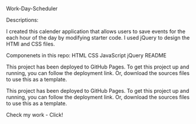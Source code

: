  Work-Day-Scheduler

Descriptions:

I created this calender application that allows users to save events for the each hour of the day by modifying starter code. I used jQuery to design the HTMl and CSS files.

Componenets in this repo:
HTML
CSS
JavaScript
jQuery
README


This project has been deployed to GitHub Pages. To get this project up and running, you can follow the deployment link. Or, download the sources files to use this as a template.

This project has been deployed to GitHub Pages. To get this project up and running, you can follow the deployment link. Or, download the sources files to use this as a template.

Check my work - Click!